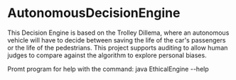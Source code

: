 # AutonomousDecisionEngine

This Decision Engine is based on the Trolley Dillema, where an autonomous vehicle will have to decide between saving the life of the car's passengers or the life of the pedestrians. This project supports auditing to allow human judges to compare against the algorithm to explore personal biases.

Promt program for help with the command:
java EthicalEngine --help 

